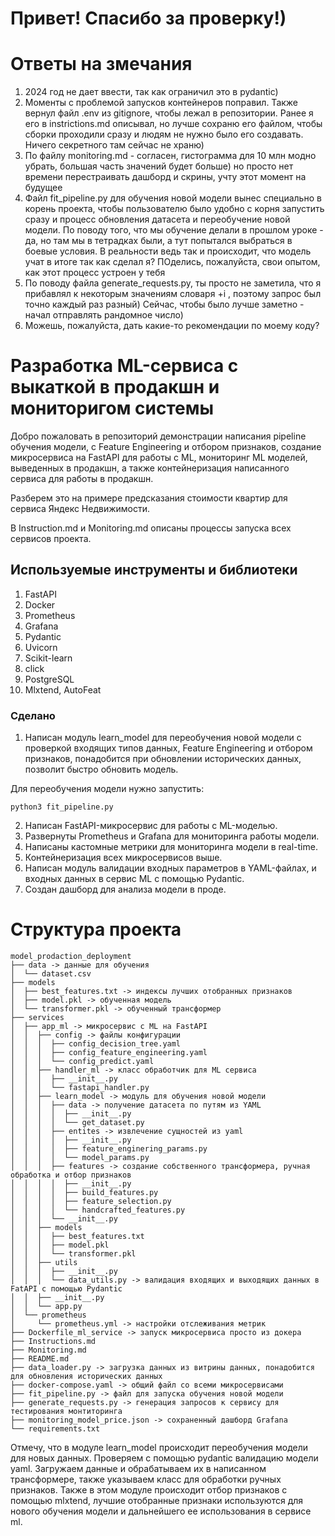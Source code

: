 # Привет! Спасибо за проверку!)

# Ответы на змечания

1. 2024 год не дает ввести, так как ограничил это в pydantic)
2. Моменты с проблемой запусков контейнеров поправил. Также вернул файл .env из gitignore, чтобы лежал в репозитории. Ранее я его в instrictions.md описывал, но лучше сохраню его файлом, чтобы сборки проходили сразу и людям не нужно было его создавать. Ничего секретного там сейчас не храню)
3. По файлу monitoring.md - согласен, гистограмма для 10 млн модно убрать, большая часть значений будет больше) но просто нет времени перестраивать дашборд и скрины, учту этот момент на будущее
4. Файл fit_pipeline.py для обучения новой модели вынес специально в корень проекта, чтобы пользователю было удобно с корня запустить сразу и процесс обновления датасета и переобучение новой модели. По поводу того, что мы обучение делали в прошлом уроке - да, но там мы в тетрадках были, а тут попытался выбраться в боевые условия. В реальности ведь так и происходит, что модель учат в итоге так как сделал я? ПОделись, пожалуйста, свои опытом, как этот процесс устроен у тебя
5. По поводу файла generate_requests.py, ты просто не заметила, что я прибавлял к некоторым значениям словаря +i , поэтому запрос был точно каждый раз разный) Сейчас, чтобы было лучше заметно - начал отправлять рандомное число)
6. Можешь, пожалуйста, дать какие-то рекомендации по моему коду?


# Разработка ML-сервиса с выкаткой в продакшн и мониторигом системы

Добро пожаловать в репозиторий демонстрации написания pipeline обучения модели, с Feature Engineering и отбором признаков, создание микросервиса на FastAPI для работы с ML, мониторинг ML моделей, выведенных в продакшн, а также контейнеризация написанного сервиса для работы в продакшн.

Разберем это на примере предсказания стоимости квартир для сервиса Яндекс Недвижимости.

В Instruction.md и Monitoring.md описаны процессы запуска всех сервисов проекта.

## Используемые инструменты и библиотеки
1. FastAPI
2. Docker
3. Prometheus
4. Grafana
5. Pydantic
6. Uvicorn
7. Scikit-learn
8. click
9. PostgreSQL
10. Mlxtend, AutoFeat

### Сделано
1. Написан модуль learn_model для переобучения новой модели с проверкой входящих типов данных, Feature Engineering и отбором признаков, понадобится при обновлении исторических данных, позволит быстро обновить модель.

Для переобучения модели нужно запустить:

```
python3 fit_pipeline.py
```


2. Написан FastAPI-микросервис для работы с ML-моделью.
3. Развернуты Prometheus и Grafana для мониторинга работы модели.
4. Написаны кастомные метрики для мониторинга модели в real-time.
5. Контейнеризация всех микросервисов выше.
6. Написан модуль валидации входных параметров в YAML-файлах, и входных данных в сервис ML c помощью Pydantic.
7. Создан дашборд для анализа модели в проде.


# Структура проекта
```
model_prodaction_deployment
├── data -> данные для обучения
│  └── dataset.csv
├── models 
│  ├── best_features.txt -> индексы лучших отобранных признаков
│  ├── model.pkl -> обученная модель
│  └── transformer.pkl -> обученный трансформер
├── services
│  ├── app_ml -> микросервис с ML на FastAPI
│  │  ├── config -> файлы конфигурации
│  │  │  ├── config_decision_tree.yaml
│  │  │  ├── config_feature_engineering.yaml
│  │  │  └── config_predict.yaml
│  │  ├── handler_ml -> класс обработчик для ML сервиса
│  │  │  ├── __init__.py
│  │  │  └── fastapi_handler.py
│  │  ├── learn_model -> модуль для обучения новой модели
│  │  │  ├── data -> получение датасета по путям из YAML
│  │  │  │  ├── __init__.py
│  │  │  │  └── get_dataset.py
│  │  │  ├── entites -> извлечение сущностей из yaml
│  │  │  │  ├── __init__.py
│  │  │  │  ├── feature_enginering_params.py
│  │  │  │  └── model_params.py
│  │  │  ├── features -> создание собственного трансформера, ручная обработка и отбор признаков
│  │  │  │  ├── __init__.py
│  │  │  │  ├── build_features.py
│  │  │  │  ├── feature_selection.py
│  │  │  │  └── handcrafted_features.py
│  │  │  └── __init__.py
│  │  ├── models
│  │  │  ├── best_features.txt
│  │  │  ├── model.pkl
│  │  │  └── transformer.pkl
│  │  ├── utils
│  │  │  ├── __init__.py
│  │  │  └── data_utils.py -> валидация входящих и выходящих данных в FatAPI c помощью Pydantic
│  │  ├── __init__.py
│  │  └── app.py
│  └── prometheus
│     └── prometheus.yml -> настройки отслеживания метрик 
├── Dockerfile_ml_service -> запуск микросервиса просто из докера
├── Instructions.md
├── Monitoring.md
├── README.md
├── data_loader.py -> загрузка данных из витрины данных, понадобится для обновления исторических данных
├── docker-compose.yaml -> общий файл со всеми микросервисами
├── fit_pipeline.py -> файл для запуска обучения новой модели
├── generate_requests.py -> генерация запросов к сервису для тестирования монтиторинга
├── monitoring_model_price.json -> сохраненный дашборд Grafana
└── requirements.txt
```

Отмечу, что в модуле learn_model происходит переобучения модели для новых данных. Проверяем с помощью pydantic валидацию модели yaml. Загружаем данные и обрабатываем их в написанном трансформере, также указываем класс для обработки ручных признаков. Также в этом модуле происходит отбор признаков с помощью mlxtend, лучшие отобранные признаки используются для нового обучения модели и дальнейшего ее использования в сервисе ml.